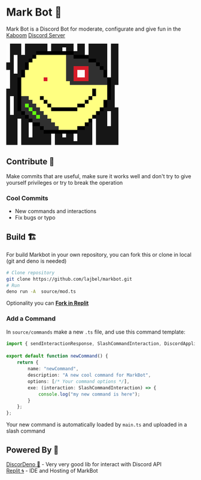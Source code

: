 # Mark Bot 🤖

Mark Bot is a Discord Bot for moderate, configurate and give fun in the [Kaboom](https://github.com/replit/kaboom) [Discord Server](https://discord.gg/rD8GQqdxqe)

![mark](markbot.png)

## Contribute 🎉

Make commits that are useful, make sure it works well and don't try to give yourself privileges or try to break the operation

### Cool Commits

- New commands and interactions
- Fix bugs or typo

## Build 🏗️

For build Markbot in your own repository, you can fork this or clone in local (git and deno is needed)

```sh
# Clone repository
git clone https://github.com/lajbel/markbot.git
# Run
deno run -A  source/mod.ts
```

Optionality you can [**Fork in Replit**](https://replit.com/@lajbel/denomark)

### Add a Command

In `source/commands` make a new `.ts` file, and use this command template:

```ts
import { sendInteractionResponse, SlashCommandInteraction, DiscordApplicationCommandOptionTypes, DiscordInteractionResponseTypes } from "https://deno.land/x/discordeno/mod.ts";

export default function newCommand() {
  	return {
		name: "newCommand",
		description: "A new cool command for MarkBot",
		options: [/* Your command options */],
		exe: (interaction: SlashCommandInteraction) => {
			console.log("my new command is here");
		}
	};
};
```
Your new command is automatically loaded by `main.ts` and uploaded in a slash command

## Powered By 🚀

[DiscorDeno 🦕](https://github.com/discordeno/discordeno) - Very very good lib for interact with Discord API <br> 
[Replit 🌀](https://replit.com) - IDE and
Hosting of MarkBot
